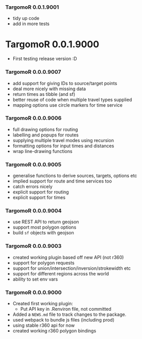 ### TargomoR 0.0.1.9001

* tidy up code
* add in more tests

# TargomoR 0.0.1.9000

* First testing release version :D

### TargomoR 0.0.0.9007

* add support for giving IDs to source/target points
* deal more nicely with missing data
* return times as tibble (and sf)
* better reuse of code when multiple travel types supplied
* mapping options use circle markers for time service

### TargomoR 0.0.0.9006

* full drawing options for routing
* labelling and popups for routes
* supplying multiple travel modes using recursion
* formatting options for input times and distances
* wrap line-drawing functions

### TargomoR 0.0.0.9005

* generalise functions to derive sources, targets, options etc
* implied support for route and time services too
* catch errors nicely
* explicit support for routing
* explicit support for times

### TargomoR 0.0.0.9004

* use REST API to return geojson
* support most polygon options
* build `sf` objects with geojson

### TargomoR 0.0.0.9003

* created working plugin based off new API (not r360)
* support for polygon requests
* support for union/intersection/inversion/strokewidth etc
* support for different regions across the world
* ability to set env vars

### TargomoR 0.0.0.9000

* Created first working plugin:
  + Put API key in .Renviron file, not committed
* Added a `NEWS.md` file to track changes to the package.
* used webpack to bundle js files (including prod)
* using stable r360 api for now
* created working r360 polygon bindings

